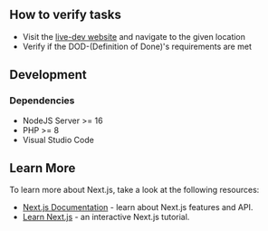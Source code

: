 ## How to verify tasks

- Visit the [live-dev website](https://school-collab.ga) and navigate to the given location
- Verify if the DOD-(Definition of Done)'s requirements are met

## Development

### Dependencies
* NodeJS Server >= 16
* PHP >= 8
* Visual Studio Code

## Learn More

To learn more about Next.js, take a look at the following resources:

- [Next.js Documentation](https://nextjs.org/docs) - learn about Next.js features and API.
- [Learn Next.js](https://nextjs.org/learn) - an interactive Next.js tutorial.
